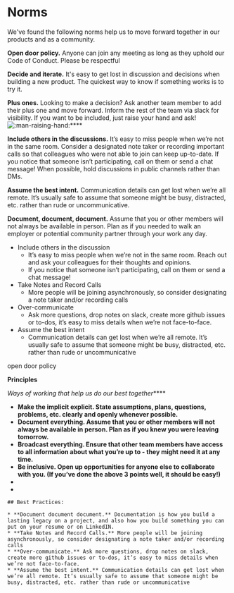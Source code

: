 # Norms

We've found the following norms help us to move forward together in our products and as a community.&#x20;

**Open door policy.** Anyone can join any meeting as long as they uphold our Code of Conduct. Please be respectful

**Decide and iterate.** It's easy to get lost in discussion and decisions when building a new product. The quickest way to know if something works is to try it.

**Plus ones.** Looking to make a decision? Ask another team member to add their plus one and move forward. Inform the rest of the team via slack for visibility. If you want to be included, just raise your hand and ask! <img src="https://a.slack-edge.com/production-standard-emoji-assets/14.0/apple-medium/1f64b-200d-2642-fe0f@2x.png" alt=":man-raising-hand:" data-size="line">****

**Include others in the discussions.** It’s easy to miss people when we’re not in the same room. Consider a designated note taker or recording important calls so that colleagues who were not able to join can keep up-to-date. If you notice that someone isn’t participating, call on them or send a chat message! When possible, hold discussions in public channels rather than DMs.

**Assume the best intent.** Communication details can get lost when we’re all remote. It’s usually safe to assume that someone might be busy, distracted, etc. rather than rude or uncommunicative.

**Document, document, document.** Assume that you or other members will not always be available in person. Plan as if you needed to walk an employer or potential community partner through your work any day.







* Include others in the discussion
  * It’s easy to miss people when we’re not in the same room. Reach out and ask your colleagues for their thoughts and opinions.
  * If you notice that someone isn’t participating, call on them or send a chat message!
* Take Notes and Record Calls
  * More people will be joining asynchronously, so consider designating a note taker and/or recording calls
* Over-communicate
  * Ask more questions, drop notes on slack, create more github issues or to-dos, it’s easy to miss details when we’re not face-to-face.
* Assume the best intent
  * Communication details can get lost when we’re all remote. It’s usually safe to assume that someone might be busy, distracted, etc. rather than rude or uncommunicative

open door policy

**Principles**

_Ways of working that help us do our best together_\*\*\*\*

* **Make the implicit explicit. State assumptions, plans, questions, problems, etc. clearly and openly whenever possible.**
* **Document everything. Assume that you or other members will not always be available in person. Plan as if you knew you were leaving tomorrow.**
* **Broadcast everything. Ensure that other team members have access to all information about what you’re up to - they might need it at any time.**
* **Be inclusive. Open up opportunities for anyone else to collaborate with you. (If you’ve done the above 3 points well, it should be easy!)**
*
*

```
## Best Practices:
```

```
* **Document document document.** Documentation is how you build a lasting legacy on a project, and also how you build something you can put on your resume or on LinkedIN.
* **Take Notes and Record Calls.** More people will be joining asynchronously, so consider designating a note taker and/or recording calls
* **Over-communicate.** Ask more questions, drop notes on slack, create more github issues or to-dos, it’s easy to miss details when we’re not face-to-face.
* **Assume the best intent.** Communication details can get lost when we’re all remote. It’s usually safe to assume that someone might be busy, distracted, etc. rather than rude or uncommunicative
```
